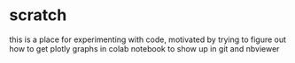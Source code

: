 # scratch
this is a place for experimenting with code, motivated by trying to figure out how to get plotly graphs in colab notebook to show up in git and nbviewer
